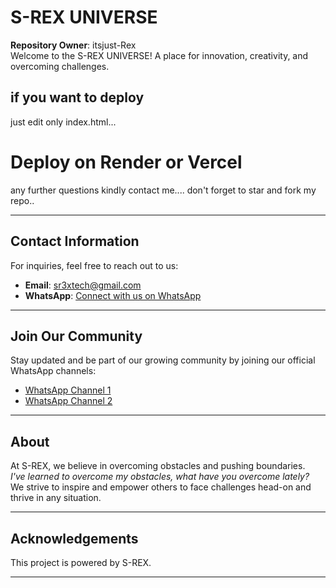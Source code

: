 # S-REX UNIVERSE

**Repository Owner**: itsjust-Rex  
Welcome to the S-REX UNIVERSE! A place for innovation, creativity, and overcoming challenges.
## if you want to deploy
just edit only index.html...
# Deploy on Render or Vercel
any further questions kindly contact me....
don't forget to star and fork my repo..

---

## Contact Information

For inquiries, feel free to reach out to us:

- **Email**: [sr3xtech@gmail.com](mailto:sr3xtech@gmail.com)
- **WhatsApp**: [Connect with us on WhatsApp](https://wa.me/+2348132160559)

---

## Join Our Community

Stay updated and be part of our growing community by joining our official WhatsApp channels:

- [WhatsApp Channel 1](https://whatsapp.com/channel/0029Vb5xd6CKWEKmgOC0XJ03)
- [WhatsApp Channel 2](https://whatsapp.com/channel/0029Vb1ggsuLtOj9NHrH8K0c)

---

## About

At S-REX, we believe in overcoming obstacles and pushing boundaries.  
*I've learned to overcome my obstacles, what have you overcome lately?*  
We strive to inspire and empower others to face challenges head-on and thrive in any situation.

---

## Acknowledgements

This project is powered by S-REX.

---

